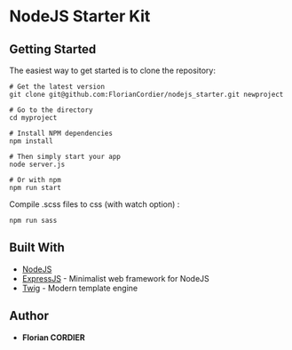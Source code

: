 # NodeJS Starter Kit

Getting Started
---------------

The easiest way to get started is to clone the repository:

```
# Get the latest version
git clone git@github.com:FlorianCordier/nodejs_starter.git newproject

# Go to the directory
cd myproject

# Install NPM dependencies
npm install

# Then simply start your app
node server.js

# Or with npm
npm run start
```

Compile .scss files to css (with watch option) :
```
npm run sass
```

## Built With

* [NodeJS](https://nodejs.org/en/)
* [ExpressJS](http://expressjs.com/) - Minimalist web framework for NodeJS
* [Twig](https://github.com/twigjs/twig.js/wiki) - Modern template engine

## Author
* **Florian CORDIER**
